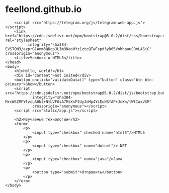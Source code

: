 # feellond.github.io
<!DOCTYPE html>
<html>
    <head>
       <!-- Required meta tags -->
        <meta charset="utf-8">
        <meta name="viewport" content="width=device-width, initial-scale=1">

        <script src="https://telegram.org/js/telegram-web-app.js"></script>
        <link href="https://cdn.jsdelivr.net/npm/bootstrap@5.0.2/dist/css/bootstrap.min.css" rel="stylesheet"
              integrity="sha384-EVSTQN3/azprG1Anm3QDgpJLIm9Nao0Yz1ztcQTwFspd3yD65VohhpuuCOmLASjC" crossorigin="anonymous">
        <title>Чекбокс в HTML5</title>
    </head>
    <body>
        <h1>Hello, world!</h1>
        <div id="content">not inited</div>
        <button onclick="validateData()" type="button" class="btn btn-primary">Show</button>
        <script src="https://cdn.jsdelivr.net/npm/bootstrap@5.0.2/dist/js/bootstrap.bundle.min.js"
                integrity="sha384-MrcW6ZMFYlzcLA8Nl+NtUVF0sA7MsXsP1UyJoMp4YLEuNSfAP+JcXn/tWtIaxVXM"
                crossorigin="anonymous"></script>
        <script src="static/app.js"></script>

        <h2>Изучаемые технологии</h2>
        <form>
            <p>
                <input type="checkbox" checked name="html5"/>HTML5
            </p>
            <p>
                <input type="checkbox" name="dotnet"/>.NET
            </p>
            <p>
                <input type="checkbox" name="java"/>Java
            </p>
            <p>
                <button type="submit">Отправить</button>
            </p>
        </form>
    </body>
</html>
